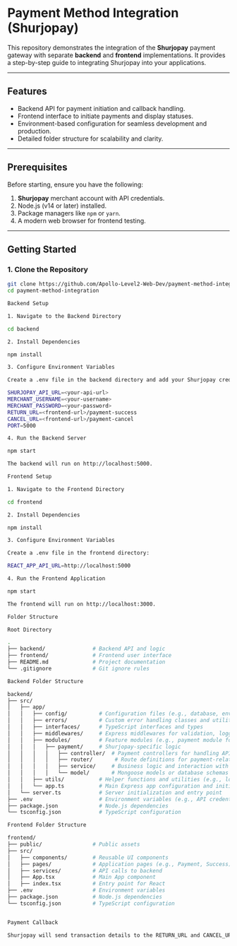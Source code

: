 # Payment Method Integration (Shurjopay)

This repository demonstrates the integration of the **Shurjopay** payment gateway with separate **backend** and **frontend** implementations. It provides a step-by-step guide to integrating Shurjopay into your applications.

---

## Features

- Backend API for payment initiation and callback handling.
- Frontend interface to initiate payments and display statuses.
- Environment-based configuration for seamless development and production.
- Detailed folder structure for scalability and clarity.

---

## Prerequisites

Before starting, ensure you have the following:

1. **Shurjopay** merchant account with API credentials.
2. Node.js (v14 or later) installed.
3. Package managers like `npm` or `yarn`.
4. A modern web browser for frontend testing.

---

## Getting Started

### 1. Clone the Repository

```bash
git clone https://github.com/Apollo-Level2-Web-Dev/payment-method-integration.git
cd payment-method-integration

Backend Setup

1. Navigate to the Backend Directory

cd backend

2. Install Dependencies

npm install

3. Configure Environment Variables

Create a .env file in the backend directory and add your Shurjopay credentials:

SHURJOPAY_API_URL=<your-api-url>
MERCHANT_USERNAME=<your-username>
MERCHANT_PASSWORD=<your-password>
RETURN_URL=<frontend-url>/payment-success
CANCEL_URL=<frontend-url>/payment-cancel
PORT=5000

4. Run the Backend Server

npm start

The backend will run on http://localhost:5000.

Frontend Setup

1. Navigate to the Frontend Directory

cd frontend

2. Install Dependencies

npm install

3. Configure Environment Variables

Create a .env file in the frontend directory:

REACT_APP_API_URL=http://localhost:5000

4. Run the Frontend Application

npm start

The frontend will run on http://localhost:3000.

Folder Structure

Root Directory

.
├── backend/               # Backend API and logic
├── frontend/              # Frontend user interface
├── README.md              # Project documentation
└── .gitignore             # Git ignore rules

Backend Folder Structure

backend/
├── src/
│   ├── app/
│   │   ├── config/          # Configuration files (e.g., database, environment setup)
│   │   ├── errors/          # Custom error handling classes and utilities
│   │   ├── interfaces/      # TypeScript interfaces and types
│   │   ├── middlewares/     # Express middlewares for validation, logging, authentication, etc.
│   │   ├── modules/         # Feature modules (e.g., payment module for Shurjopay integration)
│   │   │   ├── payment/     # Shurjopay-specific logic
│   │   │   │   ├── controller/  # Payment controllers for handling API requests
│   │   │   │   ├── router/       # Route definitions for payment-related endpoints
│   │   │   │   ├── service/     # Business logic and interaction with Shurjopay API
│   │   │   │   └── model/       # Mongoose models or database schemas if needed
│   │   ├── utils/           # Helper functions and utilities (e.g., logging, error handling)
│   │   └── app.ts           # Main Express app configuration and initialization
│   └── server.ts            # Server initialization and entry point
├── .env                     # Environment variables (e.g., API credentials)
├── package.json             # Node.js dependencies
└── tsconfig.json            # TypeScript configuration

Frontend Folder Structure

frontend/
├── public/                # Public assets
├── src/
│   ├── components/        # Reusable UI components
│   ├── pages/             # Application pages (e.g., Payment, Success)
│   ├── services/          # API calls to backend
│   ├── App.tsx            # Main App component
│   ├── index.tsx          # Entry point for React
├── .env                   # Environment variables
├── package.json           # Node.js dependencies
└── tsconfig.json          # TypeScript configuration


Payment Callback

Shurjopay will send transaction details to the RETURN_URL and CANCEL_URL specified in the .env file.
```
